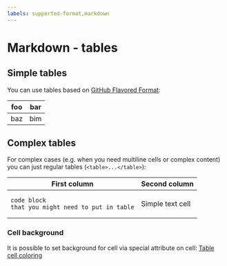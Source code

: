 ```yaml
---
labels: supported-format,markdown
---
```


# Markdown - tables

## Simple tables

You can use tables based on [GitHub Flavored Format](https://github.github.com/gfm/#tables-extension-):

| foo | bar |
|-----|-----|
| baz | bim |

## Complex tables

For complex cases (e.g. when you need multiline cells or complex content) you can just regular
tables (`<table>...</table>`):

<table>
<thead>
<tr>
<th>First column</th>
<th>Second column</th>
</tr>
</thead>
<tbody>
<tr>
<td class="highlight-#ffbdad" data-highlight-colour="#ffbdad">

```
code block
that you might need to put in table
```

</td>
<td data-highlight-colour="#eeffbb">Simple text cell</td>
</tr>
</tbody>
</table>

### Cell background

It is possible to set background for cell via special attribute on cell: [Table cell coloring](../../user-guide/table-colors.md)